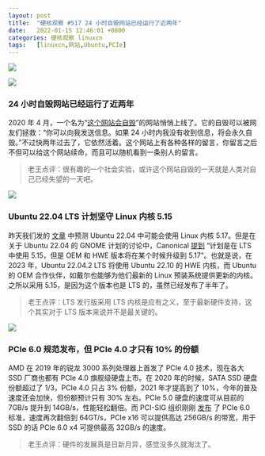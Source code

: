 ```yaml
---
layout: post
title:	"硬核观察 #517 24 小时自毁网站已经运行了近两年"
date:	2022-01-15 12:46:01 +0800 
categories:	硬核观察 linuxcn 
tags:	[linuxcn,网站,Ubuntu,PCIe]
---
```



![](/Asserts/Images//attachment/album/202201/15/124459e42oxev1cee66x4c.jpg)


![](/Asserts/Images//attachment/album/202201/15/124507mmr68b2vrlbyf1lb.png)


### 24 小时自毁网站已经运行了近两年


2020 年 4 月，一个名为“[这个网站会自毁](https://www.thiswebsitewillselfdestruct.com/)”的网站悄悄上线了。它的自毁可以被网友们拯救：“你可以向我发送信息。如果 24 小时内我没有收到信息，将会永久自毁。”不过快两年过去了，它依然活着。这个网站上有各种各样的留言，你留言之后不但可以给这个网站续命，而且可以随机看到一条别人的留言。



> 
> 老王点评：很有趣的一个社会实验，或许这个网站自毁的一天就是人类对自己已经失望的一天吧。
> 
> 
> 


![](/Asserts/Images//attachment/album/202201/15/124519n9ldktii7kt7ikvl.jpg)


### Ubuntu 22.04 LTS 计划坚守 Linux 内核 5.15


昨天我们发的 [文章](/article-14177-1.html) 中预测 Ubuntu 22.04 中可能会使用 Linux 内核 5.17。但是在关于 Ubuntu 22.04 的 GNOME 计划的讨论中，Canonical [提到](https://9to5linux.com/looks-like-ubuntu-22-04-lts-will-be-powered-by-linux-5-15-lts-ship-with-gnome-42) “计划是在 LTS 中使用 5.15，但是 OEM 和 HWE 版本将在某个时候升级到 5.17”。也就是说，在 2023 年，Ubuntu 22.04.2 LTS 将使用 Ubuntu 22.10 的 HWE 内核，而 Ubuntu 的 OEM 合作伙伴，如戴尔也能够为他们最新的 Linux 预装系统提供更新的内核。之所以采用 5.15，是因为这个版本也是 LTS 的，虽然已经发布了半年了。



> 
> 老王点评：LTS 发行版采用 LTS 内核是应有之义，至于最新硬件支持，这个其实对于 LTS 版本来说并不是最关键的。
> 
> 
> 


![](/Asserts/Images//attachment/album/202201/15/124537ejqiajbtiz4g2ogj.jpg)


### PCIe 6.0 规范发布，但 PCIe 4.0 才只有 10% 的份额


AMD 在 2019 年的锐龙 3000 系列处理器上首发了 PCIe 4.0 技术，现在各大 SSD 厂商也都有 PCIe 4.0 旗舰级硬盘上市。在 2020 年的时候，SATA SSD 硬盘份额超过了 1/3，PCIe 4.0 只占 3% 份额，2021 年才提高到了 10%，今年的普及速度还会加快，但份额预计只有 30% 左右。PCIe 5.0 硬盘的速度可从目前的 7GB/s 提升到 14GB/s，性能轻松翻倍。而 PCI-SIG 组织刚刚 [发布](https://www.phoronix.com/scan.php?page=news_item&px=PCIe-6.0-Specification) 了 PCIe 6.0 标准，速度再次翻倍到 64GT/s，PCIe x16 可以提供高达 256GB/s 的带宽，用于 SSD 的话 PCIe 6.0 x4 可提供最高 32GB/s 的速度。



> 
> 老王点评：硬件的发展真是日新月异，感觉没多久就淘汰了。
> 
> 
>
